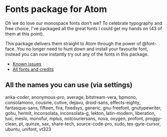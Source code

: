 # Fonts package for Atom

Oh we do love our monospace fonts don't we? To celebrate typography and free choice, I've packaged all the great fonts I could get my hands on (43 of them at this point).

This package delivers them straight to Atom through the power of @font-face. You no longer need to hunt down and install your favourite font, instead you can now instantly try out any of the fonts in this package.

* [Known issues](ISSUES.md)
* [All fonts and credits](FONTS.md)

## All the names you can use (via settings)
anka-coder, anonymous-pro, average, bitstream-vera, bpmono, consolamono, cousine, cutive, dejavu, droid-sans, effects-eighty, fantasque-sans, fifteen, fira, fixedsys, generic, gnu-freefont, gnutypewriter, gohu, hermit, inconsolata, inconsolata-g, lekton, latin-modern, liberation, luxi, meslo, monofur, mplus, notcouriersans, nova, oxygen, profont, proggy-clean, pt, quinze, sax, share-tech, source-code-pro, sudo, tex-gyre-cursor, ubuntu, unifont, vt323
